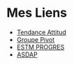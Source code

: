 # Mes Liens

- [Tendance Attitud](https://tendanceattitude.com/)
- [Groupe Pivot](https://gpspmli.org/index.php/fr/)
- [ESTM PROGRES](https://estmprogres.com/)
- [ASDAP](https://asdapmali.org/)
